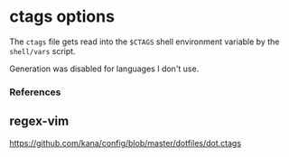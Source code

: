 # ctags options

The `ctags` file gets read into the `$CTAGS` shell environment variable by
the `shell/vars` script.

Generation was disabled for languages I don't use.

### References

## regex-vim

https://github.com/kana/config/blob/master/dotfiles/dot.ctags


